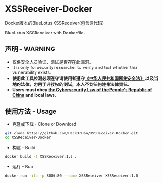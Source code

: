 # XSSReceiver-Docker
Docker版本的BlueLotus XSSReceiver(包含源代码)  
  
BlueLotus XSSReceiver with Dockerfile.  

## 声明 - WARNING
* 仅供安全人员验证、测试是否存在此漏洞。  
* It is only for security researcher to verify and test whether this vulnerability exists.  
* **使用此工具检测必须遵守请使用者遵守[《中华人民共和国网络安全法》](http://www.cac.gov.cn/2016-11/07/c_1119867116.htm) 以及当地的法律，勿用于非授权的测试，本人不负任何连带法律责任。**  
* **Users must obey [the Cybersecurity Law of the People's Republic of China](http://www.cac.gov.cn/2016-11/07/c_1119867116.htm)  and local laws.**

## 使用方法 - Usage
  
* 克隆或下载 - Clone or Download
```bash
git clone https://github.com/Hack3rHan/XSSReceiver-Docker.git
cd XSSReceiver-Docker
```
  
* 构建 - Build
```bash
docker build -t XSSReceiver:1.0 .
```
  
* 运行 - Run
```bash
docker run -itd -p 8080:80 --name XSSReceiver XSSReceiver:1.0
```
